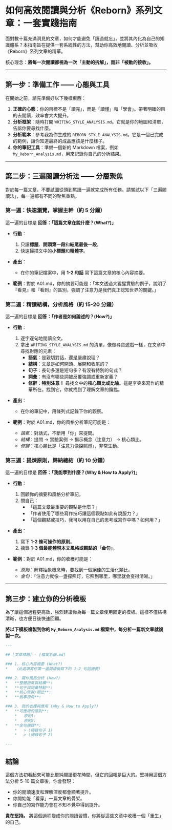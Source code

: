 # 如何高效閱讀與分析《Reborn》系列文章：一套實踐指南

面對數十篇充滿洞見的文章，如何才能避免「讀過就忘」，並將其內化為自己的知識體系？本指南旨在提供一套系統性的方法，幫助你高效地閱讀、分析並吸收《Reborn》系列文章的精華。

核心理念：**將每一次閱讀都視為一次「主動的拆解」，而非「被動的接收」。**

---

## 第一步：準備工作 —— 心態與工具

在開始之前，請先準備好以下幾樣東西：

1.  **正確的心態**：你的目標不是「讀完」，而是「讀懂」和「學會」。帶著明確的目的去閱讀，效率會大大提升。
2.  **分析框架**：隨時打開 `WRITING_STYLE_ANALYSIS.md`。它就是你的地圖和清單，告訴你要尋找什麼。
3.  **分析範本**：參考我為你生成的 `REBORN_STYLE_ANALYSIS.md`。它是一個已完成的範例，讓你知道最終的成品應該是什麼樣子。
4.  **你的筆記工具**：準備一個新的 Markdown 檔案，例如 `My_Reborn_Analysis.md`，用來記錄你自己的分析結果。

---

## 第二步：三遍閱讀分析法 —— 分層聚焦

對於每一篇文章，不要試圖從頭到尾讀一遍就完成所有任務。請嘗試以下「三遍閱讀法」，每一遍都有不同的聚焦重點。

### 第一遍：快速瀏覽，掌握主幹（約 5 分鐘）

這一遍的目標是 **回答：「這篇文章在說什麼？(What?)」**

*   **行動**：
    1.  只讀**標題**、**開頭第一段**和**結尾最後一段**。
    2.  快速掃描文中的**小標題**和**粗體字**。
*   **產出**：
    *   在你的筆記檔案中，用 **1-2 句話** 寫下這篇文章的核心內容摘要。

*   **範例**：對於 A01.md，你的摘要可能是：「本文透過大猩猩實驗的例子，說明了『看見』和『看到』的區別，強調了注意力是我們真正認知世界的關鍵。」

### 第二遍：精讀結構，分析風格（約 15-20 分鐘）

這一遍的目標是 **回答：「作者是如何論述的？(How?)」**

*   **行動**：
    1.  逐字逐句地閱讀全文。
    2.  拿出 `WRITING_STYLE_ANALYSIS.md` 的清單，像做尋寶遊戲一樣，在文章中尋找對應的元素：
        *   **語氣**：是親切對話，還是嚴肅說理？
        *   **結構**：文章是如何開頭、展開和收尾的？
        *   **句子**：長句多還是短句多？有沒有特別的句式？
        *   **詞彙**：有沒有哪些詞被反覆強調或重新定義？
        *   **修辭**：**特別注意！** 尋找文中的**核心類比或比喻**。這是李笑來寫作的精華所在。找到它，你就找到了理解文章的鑰匙。
*   **產出**：
    *   在你的筆記中，用條列式記錄下你的觀察。

*   **範例**：對於 A01.md，你的風格分析筆記可能是：
    *   *語氣*：對話式，不斷用「你」來提問。
    *   *結構*：提問 -> 實驗案例 -> 揭示概念（注意力） -> 核心類比。
    *   *修辭*：核心類比是「注意力像探照燈」，非常生動。

### 第三遍：提煉原則，歸納總結（約 10 分鐘）

這一遍的目標是 **回答：「我能學到什麼？(Why & How to Apply?)」**

*   **行動**：
    1.  回顧你的摘要和風格分析筆記。
    2.  問自己：
        *   「這篇文章最重要的觀點是什麼？」
        *   「作者使用了哪些寫作技巧讓這個觀點如此有說服力？」
        *   「這個觀點或技巧，我可以用在自己的思考或寫作中嗎？如何用？」
*   **產出**：
    1.  寫下 **1-2 條可操作的原則**。
    2.  摘錄 **1-3 個最能體現本文風格或觀點的「金句」**。

*   **範例**：對於 A01.md，你的收穫可能是：
    *   *原則*：解釋抽象概念時，要找到一個絕佳的生活化類比。
    *   *金句*：「注意力就像一盏探照灯，它照到哪里，哪里就会变得清晰。」

---

## 第三步：建立你的分析模板

為了讓這個過程更高效，強烈建議你為每一篇文章使用固定的模板。這樣不僅結構清晰，也方便日後快速回顧。

**將以下模板複製到你的 `My_Reborn_Analysis.md` 檔案中，每分析一篇新文章就複製一次。**

```markdown
---

## [文章標題] - [檔案名稱.md]

### 1. 核心內容摘要 (What?)
*   （此處填寫你第一遍閱讀後寫下的 1-2 句話摘要）

### 2. 寫作風格分析 (How?)
*   **整體語氣與結構**: 
*   **句子與詞彙特點**: 
*   **核心修辭/類比**: 
*   **敘事視角**: 

### 3. 我的收穫與應用 (Why & How to Apply?)
*   **可應用的原則**:
    *   原則1: 
    *   原則2: 
*   **金句摘錄**:
    *   > (摘錄句子 1)
    *   > (摘錄句子 2)

---
```

## 結論

這個方法初看起來可能比單純閱讀更花時間，但它的回報是巨大的。堅持用這個方法分析 5-10 篇文章後，你會發現：

*   你的閱讀速度和理解深度都會顯著提升。
*   你開始能「看穿」一篇文章的骨架。
*   你自己的寫作能力會在不知不覺中得到提升。

**貴在堅持。** 將這個過程變成你的閱讀習慣，你將從這些文章中收穫一個「重生」的自己。
